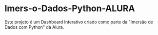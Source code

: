 # Imers-o-Dados-Python-ALURA
Este projeto é um Dashboard Interativo criado  como parte da "Imersão de Dados com Python" da Alura. 
